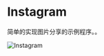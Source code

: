 Instagram
=========

简单的实现图片分享的示例程序。。

![Instagram](https://raw.githubusercontent.com/luowei/iOS-demos/master/Instagram/doc/a.png)